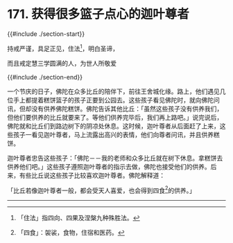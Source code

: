 # 171. 获得很多篮子点心的迦叶尊者
{{#include ./section-start}}

持戒严谨，具足正见，住法[^1]，明白圣谛，

而且戒定慧三学圆满的人，为世人所敬爱

{{#include ./section-end}}

一个节庆的日子，佛陀在众多比丘的陪伴下，前往王舍城化缘。路上，他们遇见几位手上都提着糕饼篮子的孩子正要到公园去。这些孩子看见佛陀时，就向佛陀问讯，但却没有供养佛陀糕饼。佛陀告诉其他比丘：「虽然这些孩子没有供养我们，但他们要供养的比丘就要来了。等他们供养完毕后，我们再上路吧。」说完说后，佛陀就和比丘们到路边树下的阴凉处休息。这时候，迦叶尊者从后面赶了上来，这些孩子一看见迦叶尊者，马上流露出高兴的表情，他们向尊者问讯，并且供养糕饼。

迦叶尊者忠告这些孩子：「佛陀－－我的老师和众多比丘就在树下休息。拿糕饼去供养他们吧。」这些孩子遵照迦叶尊者的指示去做，佛陀也接受他们的供养。后来，有些比丘说这些孩子比较喜欢迦叶尊者。佛陀解释道：

「比丘若像迦叶尊者一般，都会受天人喜爱，也会得到四食[^2]的供养。」


---



[^1]: 「住法」指四向、四果及涅槃九种殊胜法。

[^2]: 「四食」：袈裟，食物，住宿和医药。

